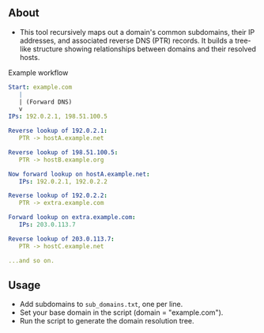 ## About
- This tool recursively maps out a domain's common subdomains, their IP addresses, and associated reverse DNS (PTR) records. It builds a tree-like structure showing relationships between domains and their resolved hosts.

Example workflow
```yaml
Start: example.com
   |
   | (Forward DNS)
   v
IPs: 192.0.2.1, 198.51.100.5

Reverse lookup of 192.0.2.1:
   PTR -> hostA.example.net

Reverse lookup of 198.51.100.5:
   PTR -> hostB.example.org

Now forward lookup on hostA.example.net:
   IPs: 192.0.2.1, 192.0.2.2

Reverse lookup of 192.0.2.2:
   PTR -> extra.example.com

Forward lookup on extra.example.com:
   IPs: 203.0.113.7

Reverse lookup of 203.0.113.7:
   PTR -> hostC.example.net

...and so on.
```


## Usage

- Add subdomains to `sub_domains.txt`, one per line.
- Set your base domain in the script (domain = "example.com").
- Run the script to generate the domain resolution tree.
